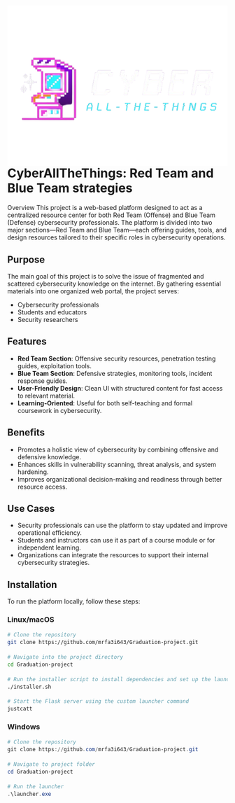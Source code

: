 <p align="center" style="margin-bottom: 0;">
  <img src="logo.png" alt="Logo" style="display: block; margin: 0 auto;" />
</p>
<h1 style="margin-top: 0;">CyberAllTheThings: Red Team and Blue Team strategies</h1>

Overview
This project is a web-based platform designed to act as a centralized resource center for both Red Team (Offense) and Blue Team (Defense) cybersecurity professionals. The platform is divided into two major sections—Red Team and Blue Team—each offering guides, tools, and design resources tailored to their specific roles in cybersecurity operations.

## Purpose
The main goal of this project is to solve the issue of fragmented and scattered cybersecurity knowledge on the internet. By gathering essential materials into one organized web portal, the project serves:
- Cybersecurity professionals
- Students and educators
- Security researchers

## Features
- **Red Team Section**: Offensive security resources, penetration testing guides, exploitation tools.
- **Blue Team Section**: Defensive strategies, monitoring tools, incident response guides.
- **User-Friendly Design**: Clean UI with structured content for fast access to relevant material.
- **Learning-Oriented**: Useful for both self-teaching and formal coursework in cybersecurity.

## Benefits
- Promotes a holistic view of cybersecurity by combining offensive and defensive knowledge.
- Enhances skills in vulnerability scanning, threat analysis, and system hardening.
- Improves organizational decision-making and readiness through better resource access.

## Use Cases
- Security professionals can use the platform to stay updated and improve operational efficiency.
- Students and instructors can use it as part of a course module or for independent learning.
- Organizations can integrate the resources to support their internal cybersecurity strategies.

## Installation

To run the platform locally, follow these steps:

### Linux/macOS

```bash
# Clone the repository
git clone https://github.com/mrfa3i643/Graduation-project.git

# Navigate into the project directory
cd Graduation-project

# Run the installer script to install dependencies and set up the launcher
./installer.sh

# Start the Flask server using the custom launcher command
justcatt
```

### Windows

```powershell
# Clone the repository
git clone https://github.com/mrfa3i643/Graduation-project.git

# Navigate to project folder
cd Graduation-project

# Run the launcher
.\launcher.exe
```
